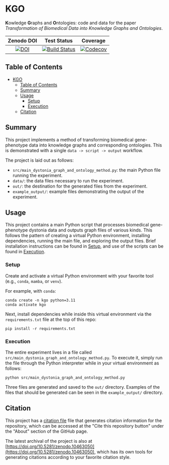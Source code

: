 # KGO

**K**owledge **G**raphs and **O**ntologies: code and data for the paper *Transformation of Biomedical Data into Knowledge Graphs and Ontologies*.

| **Zenodo DOI** | **Test Status** | **Coverage** |
|:--------------:|:---------------:|:------------:|
| [![DOI][zenodo-img]][zenodo-url] | [![Build Status][ci-img]][ci-url] | [![Codecov][codecov-img]][codecov-url] |

[zenodo-img]: https://zenodo.org/badge/DOI/10.5281/zenodo.10463050.svg
[zenodo-url]: https://doi.org/10.5281/zenodo.10463050

[ci-img]: https://github.com/ACIL-Group/KGO/actions/workflows/Test.yml/badge.svg
[ci-url]: https://github.com/ACIL-Group/KGO/actions/workflows/Test.yml

[codecov-img]: https://codecov.io/gh/ACIL-Group/KGO/branch/main/graph/badge.svg
[codecov-url]: https://codecov.io/gh/ACIL-Group/KGO

## Table of Contents

- [KGO](#kgo)
  - [Table of Contents](#table-of-contents)
  - [Summary](#summary)
  - [Usage](#usage)
    - [Setup](#setup)
    - [Execution](#execution)
  - [Citation](#citation)

## Summary

This project implements a method of transforming biomedical gene-phenotype data into knowledge graphs and corresponding ontologies.
This is demonstrated with a single `data -> script -> output` workflow.

The project is laid out as follows:

- `src/main_dystonia_graph_and_ontology_method.py`: the main Python file running the experiment.
- `data/`: the data files necessary to run the experiment.
- `out/`: the destination for the generated files from the experiment.
- `example_output/`: example files demonstrating the output of the experiment.

## Usage

This project contains a main Python script that processes biomedical gene-phenotype dystonia data and outputs graph files of various kinds.
This follows the pattern of creating a virtual Python environment, installing dependencies, running the main file, and exploring the output files.
Brief installation instructions can be found in [Setup](#setup), and use of the scripts can be found in [Execution](#execution).

### Setup

Create and activate a virtual Python environment with your favorite tool (e.g., `conda`, `mamba`, or `venv`).

For example, with `conda`:

```shell
conda create -n kgo python=3.11
conda activate kgo
```

Next, install dependencies while inside this virtual environment via the `requirements.txt` file at the top of this repo:

```shell
pip install -r requirements.txt
```

### Execution

The entire experiment lives in a file called `src/main_dystonia_graph_and_ontology_method.py`.
To execute it, simply run the file through the Python interpreter while in your virtual environment as follows:

```shell
python src/main_dystonia_graph_and_ontology_method.py
```

Three files are generated and saved to the `out/` directory.
Examples of the files that should be generated can be seen in the `example_output/` directory.

## Citation

This project has a [citation file](CITATION.cff) file that generates citation information for the repository, which can be accessed at the "Cite this repository button" under the "About" section of the GitHub page.

The latest archival of the project is also at [https://doi.org/10.5281/zenodo.10463050](https://doi.org/10.5281/zenodo.10463050), which has its own tools for generating citations according to your favorite citation style.
